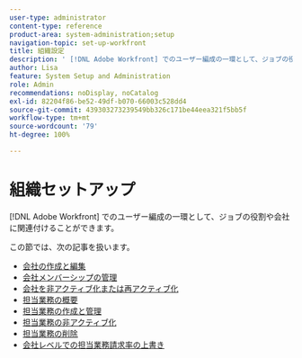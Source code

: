 ```yaml
---
user-type: administrator
content-type: reference
product-area: system-administration;setup
navigation-topic: set-up-workfront
title: 組織設定
description: ' [!DNL Adobe Workfront] でのユーザー編成の一環として、ジョブの役割や会社に関連付けることができます。'
author: Lisa
feature: System Setup and Administration
role: Admin
recommendations: noDisplay, noCatalog
exl-id: 82204f86-be52-49df-b070-66003c528dd4
source-git-commit: 439303273239549bb326c171be44eea321f5bb5f
workflow-type: tm+mt
source-wordcount: '79'
ht-degree: 100%

---
```


# 組織セットアップ

[!DNL Adobe Workfront] でのユーザー編成の一環として、ジョブの役割や会社に関連付けることができます。

この節では、次の記事を扱います。

* [会社の作成と編集](../../../administration-and-setup/set-up-workfront/organizational-setup/create-and-edit-companies.md)
* [会社メンバーシップの管理](../../../administration-and-setup/set-up-workfront/organizational-setup/manage-company-memberships.md)
* [会社を非アクティブ化または再アクティブ化](../../../administration-and-setup/set-up-workfront/organizational-setup/deactivate-a-company.md)
* [担当業務の概要](../../../administration-and-setup/set-up-workfront/organizational-setup/job-role-overview.md)
* [担当業務の作成と管理](../../../administration-and-setup/set-up-workfront/organizational-setup/create-manage-job-roles.md)
* [担当業務の非アクティブ化](../../../administration-and-setup/set-up-workfront/organizational-setup/deactivate-job-roles.md)
* [担当業務の削除](../../../administration-and-setup/set-up-workfront/organizational-setup/delete-job-roles.md)
* [会社レベルでの担当業務請求率の上書き](../../../administration-and-setup/set-up-workfront/organizational-setup/override-job-role-billing-rates-company-level.md)
